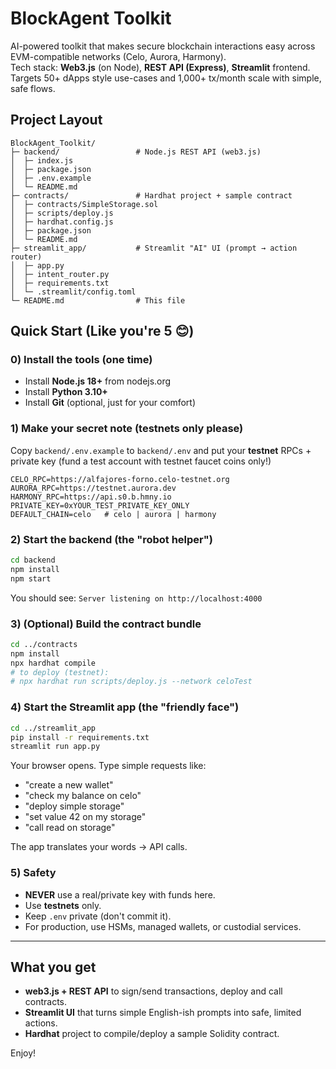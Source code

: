 # BlockAgent Toolkit

AI-powered toolkit that makes secure blockchain interactions easy across EVM-compatible networks (Celo, Aurora, Harmony).  
Tech stack: **Web3.js** (on Node), **REST API (Express)**, **Streamlit** frontend.  
Targets 50+ dApps style use-cases and 1,000+ tx/month scale with simple, safe flows.

## Project Layout
```
BlockAgent_Toolkit/
├─ backend/                 # Node.js REST API (web3.js)
│  ├─ index.js
│  ├─ package.json
│  ├─ .env.example
│  └─ README.md
├─ contracts/               # Hardhat project + sample contract
│  ├─ contracts/SimpleStorage.sol
│  ├─ scripts/deploy.js
│  ├─ hardhat.config.js
│  ├─ package.json
│  └─ README.md
├─ streamlit_app/           # Streamlit "AI" UI (prompt → action router)
│  ├─ app.py
│  ├─ intent_router.py
│  ├─ requirements.txt
│  └─ .streamlit/config.toml
└─ README.md                # This file
```

## Quick Start (Like you're 5 😊)

### 0) Install the tools (one time)
- Install **Node.js 18+** from nodejs.org
- Install **Python 3.10+**
- Install **Git** (optional, just for your comfort)

### 1) Make your secret note (testnets only please)
Copy `backend/.env.example` to `backend/.env` and put your **testnet** RPCs + private key (fund a test account with testnet faucet coins only!)

```
CELO_RPC=https://alfajores-forno.celo-testnet.org
AURORA_RPC=https://testnet.aurora.dev
HARMONY_RPC=https://api.s0.b.hmny.io
PRIVATE_KEY=0xYOUR_TEST_PRIVATE_KEY_ONLY
DEFAULT_CHAIN=celo   # celo | aurora | harmony
```

### 2) Start the backend (the "robot helper")
```bash
cd backend
npm install
npm start
```
You should see: `Server listening on http://localhost:4000`

### 3) (Optional) Build the contract bundle
```bash
cd ../contracts
npm install
npx hardhat compile
# to deploy (testnet):
# npx hardhat run scripts/deploy.js --network celoTest
```

### 4) Start the Streamlit app (the "friendly face")
```bash
cd ../streamlit_app
pip install -r requirements.txt
streamlit run app.py
```
Your browser opens. Type simple requests like:
- "create a new wallet"
- "check my balance on celo"
- "deploy simple storage"
- "set value 42 on my storage"
- "call read on storage"

The app translates your words → API calls.

### 5) Safety
- **NEVER** use a real/private key with funds here.
- Use **testnets** only.
- Keep `.env` private (don't commit it).
- For production, use HSMs, managed wallets, or custodial services.

---

## What you get
- **web3.js + REST API** to sign/send transactions, deploy and call contracts.
- **Streamlit UI** that turns simple English-ish prompts into safe, limited actions.
- **Hardhat** project to compile/deploy a sample Solidity contract.

Enjoy!
